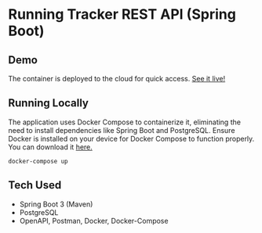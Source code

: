 # Running Tracker REST API (Spring Boot)

## Demo

The container is deployed to the cloud for quick access. [See it live!](https://running-tracker-rest-api.up.railway.app/swagger-ui/index.html)

## Running Locally

The application uses Docker Compose to containerize it, eliminating the need to install dependencies like Spring Boot and PostgreSQL. Ensure Docker is installed on your device for Docker Compose to function properly. You can download it [here.](https://www.docker.com/products/docker-desktop/)

```shell
docker-compose up
```

## Tech Used

- Spring Boot 3 (Maven)
- PostgreSQL
- OpenAPI, Postman, Docker, Docker-Compose
